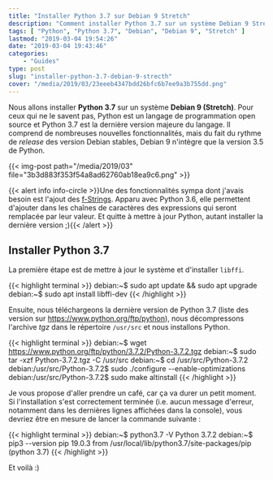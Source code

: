 ```yaml
---
title: "Installer Python 3.7 sur Debian 9 Stretch"
description: "Comment installer Python 3.7 sur un système Debian 9 Strecth qui n'intègre par défaut que la version 3.5 de Python"
tags: [ "Python", "Python 3.7", "Debian", "Debian 9", "Stretch" ]
lastmod: "2019-03-04 19:54:26"
date: "2019-03-04 19:43:46"
categories:
    - "Guides"
type: post
slug: "installer-python-3.7-debian-9-strecth"
cover: "/media/2019/03/23eeeb4347bdd26bfc6b7ee9a3b755dd.png"
---
```


Nous allons installer **Python 3.7** sur un système **Debian 9 (Stretch)**. Pour ceux qui ne le savent pas, Python est un langage de programmation open source et Python 3.7 est la dernière version majeure du langage. Il comprend de nombreuses nouvelles fonctionnalités, mais du fait du rythme de _release_ des version Debian stables, Debian 9 n'intègre que la version 3.5 de Python.

<!-- more -->

{{< img-post path="/media/2019/03" file="3b3d883f353f54a8ad62760ab18ea9c6.png" >}}

{{< alert info info-circle >}}Une des fonctionnalités sympa dont j'avais besoin est l'ajout des [f-Strings](https://realpython.com/python-f-strings/#arbitrary-expressions). Apparu avec Python 3.6, elle permettent d'ajouter dans les chaînes de caractères des expressions qui seront remplacée par leur valeur. Et quitte à mettre à jour Python, autant installer la dernière version ;){{< /alert >}}

## Installer Python 3.7

La première étape est de mettre à jour le système et d'installer `libffi`.

{{< highlight terminal >}}
debian:~$ sudo apt update && sudo apt upgrade
debian:~$ sudo apt install libffi-dev
{{< /highlight >}}

Ensuite, nous téléchargeons la dernière version de Python 3.7 (liste des version sur https://www.python.org/ftp/python), nous décompressons l'archive _tgz_ dans le répertoire `/usr/src` et nous installons Python.

{{< highlight terminal >}}
debian:~$ wget https://www.python.org/ftp/python/3.7.2/Python-3.7.2.tgz
debian:~$ sudo tar -xzf Python-3.7.2.tgz -C /usr/src
debian:~$ cd /usr/src/Python-3.7.2
debian:/usr/src/Python-3.7.2$ sudo ./configure --enable-optimizations
debian:/usr/src/Python-3.7.2$ sudo make altinstall
{{< /highlight >}}

Je vous propose d'aller prendre un café, car ça va durer un petit moment. Si l'installation s'est correctement terminée (i.e. aucun message d'erreur, notamment dans les dernières lignes affichées dans la console), vous devriez être en mesure de lancer la commande suivante :

{{< highlight terminal >}}
debian:~$ python3.7 -V
Python 3.7.2
debian:~$ pip3 --version
pip 19.0.3 from /usr/local/lib/python3.7/site-packages/pip (python 3.7)
{{< /highlight >}}

Et voilà :)
